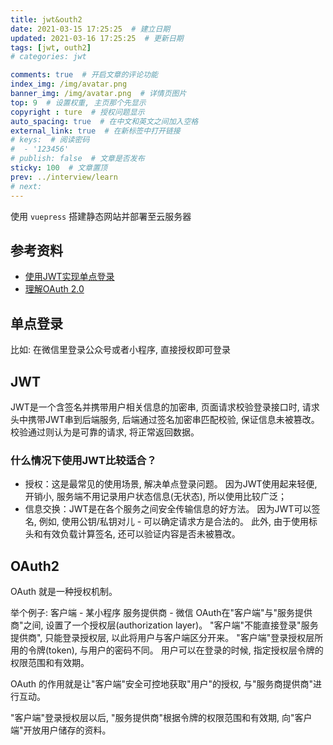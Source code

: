 ```yaml
---
title: jwt&outh2
date: 2021-03-15 17:25:25  # 建立日期
updated: 2021-03-16 17:25:25  # 更新日期
tags: [jwt, outh2]
# categories: jwt

comments: true  # 开启文章的评论功能
index_img: /img/avatar.png
banner_img: /img/avatar.png  # 详情页图片
top: 9  # 设置权重, 主页那个先显示
copyright : ture  # 授权问题显示
auto_spacing: true  # 在中文和英文之间加入空格
external_link: true  # 在新标签中打开链接
# keys:  # 阅读密码
#  - '123456'
# publish: false  # 文章是否发布
sticky: 100  # 文章置顶
prev: ../interview/learn
# next:
---
```


使用 `vuepress` 搭建静态网站并部署至云服务器
<!-- more -->

## 参考资料
- [使用JWT实现单点登录](https://blog.csdn.net/weixin_42873937/article/details/82460997)
- [理解OAuth 2.0](https://www.ruanyifeng.com/blog/2014/05/oauth_2_0.html)

## 单点登录
比如:
在微信里登录公众号或者小程序, 直接授权即可登录

## JWT
JWT是一个含签名并携带用户相关信息的加密串, 页面请求校验登录接口时, 请求头中携带JWT串到后端服务, 后端通过签名加密串匹配校验, 保证信息未被篡改。 校验通过则认为是可靠的请求, 将正常返回数据。 
### 什么情况下使用JWT比较适合？
- 授权：这是最常见的使用场景, 解决单点登录问题。 因为JWT使用起来轻便, 开销小, 服务端不用记录用户状态信息(无状态), 所以使用比较广泛；
- 信息交换：JWT是在各个服务之间安全传输信息的好方法。 因为JWT可以签名, 例如, 使用公钥/私钥对儿 - 可以确定请求方是合法的。 此外, 由于使用标头和有效负载计算签名, 还可以验证内容是否未被篡改。 


## OAuth2
OAuth 就是一种授权机制。 

举个例子:
客户端 - 某小程序 服务提供商 - 微信 
OAuth在"客户端"与"服务提供商"之间, 设置了一个授权层(authorization layer)。 "客户端"不能直接登录"服务提供商", 只能登录授权层, 以此将用户与客户端区分开来。 "客户端"登录授权层所用的令牌(token), 与用户的密码不同。 用户可以在登录的时候, 指定授权层令牌的权限范围和有效期。 

OAuth 的作用就是让"客户端"安全可控地获取"用户"的授权, 与"服务商提供商"进行互动。 

"客户端"登录授权层以后, "服务提供商"根据令牌的权限范围和有效期, 向"客户端"开放用户储存的资料。 
